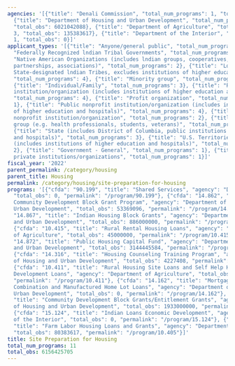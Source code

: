 ```yaml
---
agencies: '[{"title": "Denali Commission", "total_num_programs": 1, "total_obs": 0},
  {"title": "Department of Housing and Urban Development", "total_num_programs": 6,
  "total_obs": 6021042088}, {"title": "Department of Agriculture", "total_num_programs":
  3, "total_obs": 135383617}, {"title": "Department of the Interior", "total_num_programs":
  1, "total_obs": 0}]'
applicant_types: '[{"title": "Anyone/general public", "total_num_programs": 1}, {"title":
  "Federally Recognized lndian Tribal Governments", "total_num_programs": 3}, {"title":
  "Native American Organizations (includes lndian groups, cooperatives, corporations,
  partnerships, associations)", "total_num_programs": 2}, {"title": "Local (includes
  State-designated lndian Tribes, excludes institutions of higher education and hospitals",
  "total_num_programs": 4}, {"title": "Minority group", "total_num_programs": 1},
  {"title": "Individual/Family", "total_num_programs": 3}, {"title": "Private nonprofit
  institution/organization (includes institutions of higher education and hospitals)",
  "total_num_programs": 4}, {"title": "Profit organization", "total_num_programs":
  1}, {"title": "Public nonprofit institution/organization (includes institutions
  of higher education and hospitals)", "total_num_programs": 4}, {"title": "Quasi-public
  nonprofit institution/organization", "total_num_programs": 2}, {"title": "Specialized
  group (e.g. health professionals, students, veterans)", "total_num_programs": 2},
  {"title": "State (includes District of Columbia, public institutions of higher education
  and hospitals)", "total_num_programs": 3}, {"title": "U.S. Territories and possessions
  (includes institutions of higher education and hospitals)", "total_num_programs":
  2}, {"title": "Government - General", "total_num_programs": 1}, {"title": "Other
  private institutions/organizations", "total_num_programs": 1}]'
fiscal_year: '2022'
parent_permalink: /category/housing
parent_title: Housing
permalink: /category/housing/site-preparation-for-housing
programs: '[{"cfda": "90.199", "title": "Shared Services", "agency": "Denali Commission",
  "total_obs": 0, "permalink": "/program/90.199"}, {"cfda": "14.862", "title": "Indian
  Community Development Block Grant Program", "agency": "Department of Housing and
  Urban Development", "total_obs": 53369096, "permalink": "/program/14.862"}, {"cfda":
  "14.867", "title": "Indian Housing Block Grants", "agency": "Department of Housing
  and Urban Development", "total_obs": 886000000, "permalink": "/program/14.867"},
  {"cfda": "10.415", "title": "Rural Rental Housing Loans", "agency": "Department
  of Agriculture", "total_obs": 45000000, "permalink": "/program/10.415"}, {"cfda":
  "14.872", "title": "Public Housing Capital Fund", "agency": "Department of Housing
  and Urban Development", "total_obs": 3144445584, "permalink": "/program/14.872"},
  {"cfda": "14.316", "title": "Housing Counseling Training Program", "agency": "Department
  of Housing and Urban Development", "total_obs": 4227408, "permalink": "/program/14.316"},
  {"cfda": "10.411", "title": "Rural Housing Site Loans and Self Help Housing Land
  Development Loans", "agency": "Department of Agriculture", "total_obs": 10000000,
  "permalink": "/program/10.411"}, {"cfda": "14.162", "title": "Mortgage Insurance
  Combination and Manufactured Home Lot Loans", "agency": "Department of Housing and
  Urban Development", "total_obs": 0, "permalink": "/program/14.162"}, {"cfda": "14.218",
  "title": "Community Development Block Grants/Entitlement Grants", "agency": "Department
  of Housing and Urban Development", "total_obs": 1933000000, "permalink": "/program/14.218"},
  {"cfda": "15.124", "title": "Indian Loans Economic Development", "agency": "Department
  of the Interior", "total_obs": 0, "permalink": "/program/15.124"}, {"cfda": "10.405",
  "title": "Farm Labor Housing Loans and Grants", "agency": "Department of Agriculture",
  "total_obs": 80383617, "permalink": "/program/10.405"}]'
title: Site Preparation for Housing
total_num_programs: 11
total_obs: 6156425705
---
```

